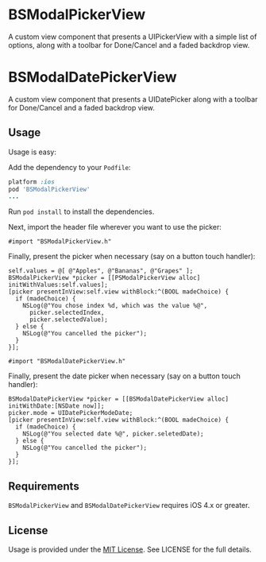 BSModalPickerView
=================

A custom view component that presents a UIPickerView with a simple list of options, 
along with a toolbar for Done/Cancel and a faded backdrop view.

BSModalDatePickerView
=====================

A custom view component that presents a UIDatePicker 
along with a toolbar for Done/Cancel and a faded backdrop view.

## Usage

Usage is easy:

Add the dependency to your `Podfile`:

```ruby
platform :ios
pod 'BSModalPickerView'
...
```

Run `pod install` to install the dependencies.

Next, import the header file wherever you want to use the picker:

```objc
#import "BSModalPickerView.h"
```

Finally, present the picker when necessary (say on a button touch handler):

```objc
self.values = @[ @"Apples", @"Bananas", @"Grapes" ];
BSModalPickerView *picker = [[PSModalPickerView alloc] initWithValues:self.values];
[picker presentInView:self.view withBlock:^(BOOL madeChoice) {
  if (madeChoice) {
    NSLog(@"You chose index %d, which was the value %@", 
      picker.selectedIndex,
      picker.selectedValue);
  } else {
    NSLog(@"You cancelled the picker");
  }
}];
```

```objc
#import "BSModalDatePickerView.h"
```

Finally, present the date picker when necessary (say on a button touch handler):

```objc
BSModalDatePickerView *picker = [[BSModalDatePickerView alloc] initWithDate:[NSDate now]];
picker.mode = UIDatePickerModeDate;
[picker presentInView:self.view withBlock:^(BOOL madeChoice) {
  if (madeChoice) {
    NSLog(@"You selected date %@", picker.seletedDate);
  } else {
    NSLog(@"You cancelled the picker");
  }
}];
```

## Requirements

`BSModalPickerView` and `BSModalDatePickerView` requires iOS 4.x or greater.


## License

Usage is provided under the [MIT License](http://http://opensource.org/licenses/mit-license.php).  See LICENSE for the full details.
